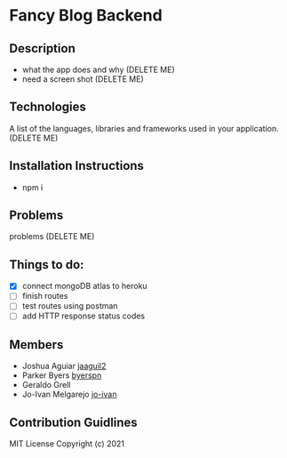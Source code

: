 # Fancy Blog Backend

## Description
- what the app does and why (DELETE ME)
- need a screen shot (DELETE ME)


## Technologies
A list of the languages, libraries and frameworks used in your application. (DELETE ME)

## Installation Instructions
- npm i

## Problems
problems (DELETE ME)

## Things to do:
- [x] connect mongoDB atlas to heroku
- [ ] finish routes
- [ ] test routes using postman
- [ ] add HTTP response status codes

## Members

- Joshua Aguiar [jaaguil2](https://github.com/jaaguil2)
- Parker Byers  [byerspn](https://github.com/byerspn)
- Geraldo Grell
- Jo-Ivan Melgarejo [jo-ivan](https://github.com/Jo-Ivan)

## Contribution Guidlines


MIT License Copyright (c) 2021


